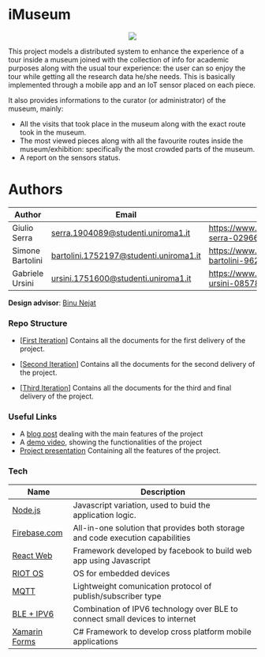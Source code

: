 # iMuseum

<div align="center">
<img src="https://github.com/Giulio64/iMuseum/blob/master/source/iMuseum_cover.png" >
</div>

This project models a distributed system to enhance the experience of a tour inside a museum joined with the collection of info for academic purposes along with the usual tour experience: the user can so enjoy the tour while getting all the research data he/she needs. This is basically implemented through a mobile app and an IoT sensor placed on each piece.

It also provides informations to the curator (or administrator) of the museum, mainly:

- All the visits that took place in the museum along with the exact route took in the museum.
- The most viewed pieces along with all the favourite routes inside the museum/exhibition: specifically the most crowded parts of the museum.
- A report on the sensors status.

# Authors
| Author | Email | Linkedin |
| ------ | ------ |------|
| Giulio Serra| serra.1904089@studenti.uniroma1.it|https://www.linkedin.com/in/giulio-serra-02966b151/ |
| Simone Bartolini| bartolini.1752197@studenti.uniroma1.it|https://www.linkedin.com/in/simone-bartolini-9628561a3 |
| Gabriele Ursini| ursini.1751600@studenti.uniroma1.it|https://www.linkedin.com/in/gabriele-ursini-08578a1a3/ |

**Design advisor**: [Binu Nejat](https://www.linkedin.com/in/binu-nejat-687445108/)


### Repo Structure

* [[First Iteration](https://github.com/Giulio64/IOT2020BigProject/tree/master/First%20Iteration)] Contains all the documents for the first delivery of the project.

* [[Second Iteration](https://github.com/Giulio64/IOT2020BigProject/tree/master/Second%20Iteration)] Contains all the documents for the second delivery of the project.

* [[Third Iteration](https://github.com/Giulio64/IOT2020BigProject/tree/master/Third%20Iteration)] Contains all the documents for the third and final delivery of the project.


### Useful Links

- A [blog post](https://www.linkedin.com/pulse/imuseum-gabriele-ursini/) dealing with the main features of the project
- A [demo video](https://youtu.be/B32XxJVCNIw), showing the functionalities of the project
- [Project presentation](https://github.com/Giulio64/IOT2020BigProject/blob/master/Third%20Iteration/IOT_FINAL_PRESENTATION.pdf) Containing all the features of the project.


### Tech

| Name | Description |
| ------ | ------ |
| [Node.js](https://en.wikipedia.org/wiki/Node.js) | Javascript variation, used to buid the application logic.|
| [Firebase.com](https://firebase.google.com) |All-in-one solution that provides both storage and code execution capabilities|
| [React Web](https://it.reactjs.org) | Framework developed by facebook to build web app using Javascript |
| [RIOT OS](https://riot-os.org) | OS for embedded devices|
| [MQTT](https://mqtt.org) |Lightweight comunication protocol of publish/subscriber type|
| [BLE + IPV6](https://blog.nordicsemi.com/getconnected/why-run-ipv6-over-bluetooth-low-energy) |Combination of IPV6 technology over BLE to connect small devices to internet|
| [Xamarin Forms](https://docs.microsoft.com/it-it/xamarin/xamarin-forms/) |C# Framework to develop cross platform mobile applications|
